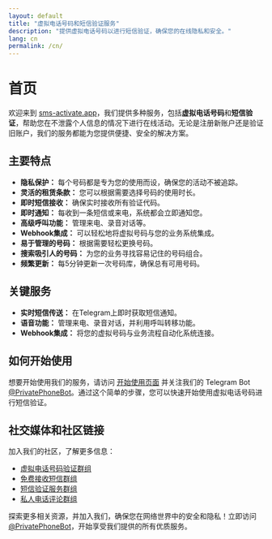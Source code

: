 ```yaml
---
layout: default
title: "虚拟电话号码和短信验证服务"
description: "提供虚拟电话号码以进行短信验证，确保您的在线隐私和安全。"
lang: cn
permalink: /cn/
---
```


# 首页

欢迎来到 [sms-activate.app](https://sms-activate.app)，我们提供多种服务，包括**虚拟电话号码**和**短信验证**，帮助您在不泄露个人信息的情况下进行在线活动。无论是注册新账户还是验证旧账户，我们的服务都能为您提供便捷、安全的解决方案。

## 主要特点

- **隐私保护：** 每个号码都是专为您的使用而设，确保您的活动不被追踪。
- **灵活的租赁条款：** 您可以根据需要选择号码的使用时长。
- **即时短信接收：** 确保实时接收所有验证代码。
- **即时通知：** 每收到一条短信或来电，系统都会立即通知您。
- **高级呼叫功能：** 管理来电、录音对话等。
- **Webhook集成：** 可以轻松地将虚拟号码与您的业务系统集成。
- **易于管理的号码：** 根据需要轻松更换号码。
- **搜索吸引人的号码：** 为您的业务寻找容易记住的号码组合。
- **频繁更新：** 每5分钟更新一次号码库，确保总有可用号码。

## 关键服务

- **实时短信传送：** 在Telegram上即时获取短信通知。
- **语音功能：** 管理来电、录音对话，并利用呼叫转移功能。
- **Webhook集成：** 将您的虚拟号码与业务流程自动化系统连接。

## 如何开始使用

想要开始使用我们的服务，请访问 [开始使用页面](/cn/get-started) 并关注我们的 Telegram Bot [@PrivatePhoneBot](https://t.me/PrivatePhoneBot)。通过这个简单的步骤，您可以快速开始使用虚拟电话号码进行短信验证。

## 社交媒体和社区链接

加入我们的社区，了解更多信息：

- [虚拟电话号码验证群组](https://t.me/VirtualNumbersForVerification)
- [免费接收短信群组](https://t.me/FreeSmsReceiver)
- [短信验证服务群组](https://t.me/SmsVerificationService)
- [私人电话评论群组](https://t.me/PrivatePhoneReviews)

探索更多相关资源，并加入我们，确保您在网络世界中的安全和隐私！立即访问 [@PrivatePhoneBot](https://t.me/PrivatePhoneBot)，开始享受我们提供的所有优质服务。